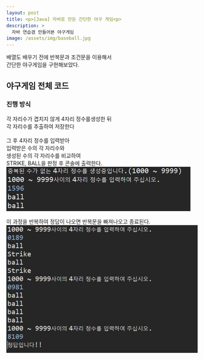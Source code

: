 ```yaml
---
layout: post
title: <p>[Java] 자바로 만든 간단한 야구 게임<p>
description: >
  자바 연습겸 만들어본 야구게임
image: /assets/img/baseball.jpg
---
```

 배열도 배우기 전에 반복문과 조건문을 이용해서<br/>
 간단한 야구게임을 구현해보았다.


## 야구게임 전체 코드 

<script src="https://gist.github.com/po9357/f03c0d121ba23c17342ad7cd854ca183.js"></script>

### 진행 방식
각 자리수가 겹치지 않게 4자리 정수를생성한 뒤 <br>
각 자리수를 추출하여 저장한다   <br>
<br>
그 후 4자리 정수를 입력받아 <br>
입력받은 수의 각 자리수와<br>
생성된 수의 각 자리수를 비교하여<br>
STRIKE, BALL을 판정 후 콘솔에 출력한다.<br>
<img src="/assets/img/baseball1.JPG">

이 과정을 반복하여 정답이 나오면 반복문을 빠져나오고 종료된다.
<img src="/assets/img/baseball2.JPG">
